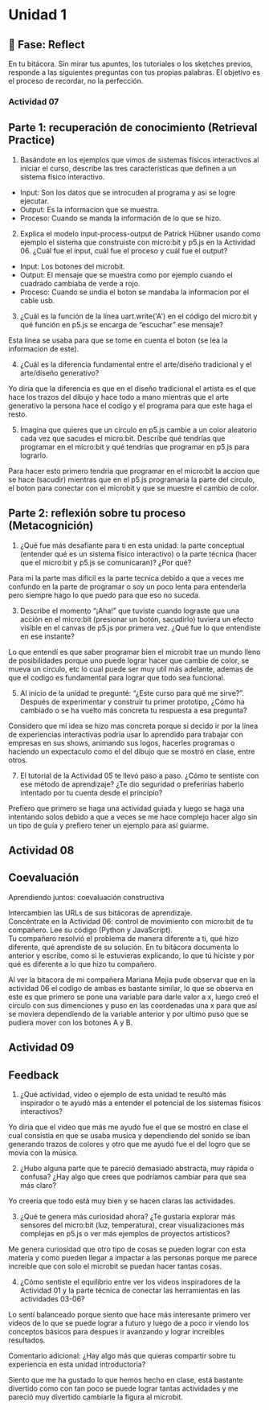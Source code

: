 # Unidad 1

## 🤔 Fase: Reflect  

En tu bitácora. Sin mirar tus apuntes, los tutoriales o los sketches previos, responde a las siguientes preguntas con tus propias palabras. El objetivo es el proceso de recordar, no la perfección.  

### Actividad 07
## Parte 1: recuperación de conocimiento (Retrieval Practice)

1. Basándote en los ejemplos que vimos de sistemas físicos interactivos al iniciar el curso, describe las tres características que definen a un sistema físico interactivo.  
* Input: Son los datos que se introcuden al programa y asi se logre ejecutar.  
* Output: Es la informacion que se muestra.  
* Proceso: Cuando se manda la información de lo que se hizo.  
   
2. Explica el modelo input-process-output de Patrick Hübner usando como ejemplo el sistema que construiste con micro:bit y p5.js en la Actividad 06. ¿Cuál fue el input, cuál fue el proceso y cuál fue el output?  

* Input: Los botones del microbit.  
* Output: El mensaje que se muestra como por ejemplo cuando el cuadrado cambiaba de verde a rojo.  
* Proceso: Cuando se undia el boton se mandaba la informacion por el cable usb.  

3. ¿Cuál es la función de la línea uart.write('A') en el código del micro:bit y qué función en p5.js se encarga de “escuchar” ese mensaje?  

Esta linea se usaba para que se tome en cuenta el boton (se lea la informacion de este).  

4. ¿Cuál es la diferencia fundamental entre el arte/diseño tradicional y el arte/diseño generativo?  

Yo diria que la diferencia es que en el diseño tradicional el artista es el que hace los trazos del dibujo y hace todo a mano mientras que el arte generativo la persona hace el codigo y el programa para que este haga el resto.  

5. Imagina que quieres que un círculo en p5.js cambie a un color aleatorio cada vez que sacudes el micro:bit. Describe qué tendrías que programar en el micro:bit y qué tendrías que programar en p5.js para lograrlo.
   
Para hacer esto primero tendria que programar en el micro:bit la accion que se hace (sacudir) mientras que en el p5.js programaria la parte del circulo, el boton para conectar con el microbit y que se muestre el cambio de color.     

## Parte 2: reflexión sobre tu proceso (Metacognición)  

1. ¿Qué fue más desafiante para ti en esta unidad: la parte conceptual (entender qué es un sistema físico interactivo) o la parte técnica (hacer que el micro:bit y p5.js se comunicaran)? ¿Por qué?
   
Para mi la parte mas dificil es la parte tecnica debido a que a veces me confundo en la parte de programar o soy un poco lenta para entenderla pero siempre hago lo que puedo para que eso no suceda.

3. Describe el momento “¡Aha!” que tuviste cuando lograste que una acción en el micro:bit (presionar un botón, sacudirlo) tuviera un efecto visible en el canvas de p5.js por primera vez. ¿Qué fue lo que entendiste en ese instante?
   
Lo que entendí es que saber programar bien el microbit trae un mundo lleno de posibilidades porque uno puede lograr hacer que cambie de color, se mueva un circulo, etc lo cual puede ser muy util más adelante, ademas de que el codigo es fundamental para lograr que todo sea funcional.

5. Al inicio de la unidad te pregunté: “¿Este curso para qué me sirve?”. Después de experimentar y construir tu primer prototipo, ¿Cómo ha cambiado o se ha vuelto más concreta tu respuesta a esa pregunta?

Considero que mi idea se hizo mas concreta porque si decido ir por la línea de experiencias interactivas podria usar lo aprendido para trabajar con empresas en sus shows, animando sus logos, hacerles programas o haciendo un expectaculo como el del dibujo que se mostró en clase, entre otros.

7. El tutorial de la Actividad 05 te llevó paso a paso. ¿Cómo te sentiste con ese método de aprendizaje? ¿Te dio seguridad o preferirías haberlo intentado por tu cuenta desde el principio?
   
Prefiero que primero se haga una actividad guiada y luego se haga una intentando solos debido a que a veces se me hace complejo hacer algo sin un tipo de guía y prefiero tener un ejemplo para así guiarme.  

## Actividad 08  
## Coevaluación  
Aprendiendo juntos: coevaluación constructiva

Intercambien las URLs de sus bitácoras de aprendizaje.  
Concéntrate en la Actividad 06: control de movimiento con micro:bit de tu compañero. Lee su código (Python y JavaScript).  
Tu compañero resolvió el problema de manera diferente a ti, qué hizo diferente, qué aprendiste de su solución. En tu bitácora documenta lo anterior y escribe, como si le estuvieras explicando, lo que tú hiciste y por qué es diferente a lo que hizo tu compañero.  

Al ver la bitacora de mi compañera Mariana Mejia pude observar que en la actividad 06 el codigo de ambas es bastante similar, lo que se observa en este es que primero se pone una variable para darle valor a x, luego creó el circulo con sus dimenciones y puso en las coordenadas una x para que así se moviera dependiendo de la variable anterior y por ultimo puso que se pudiera mover con los botones A y B.

## Actividad 09
## Feedback  

1. ¿Qué actividad, video o ejemplo de esta unidad te resultó más inspirador o te ayudó más a entender el potencial de los sistemas físicos interactivos?  

Yo diria que el video que más me ayudo fue el que se mostró en clase el cual consistia en que se usaba musica y dependiendo del sonido se iban generando trazos de colores y otro que me ayudó fue el del logro que se movia con la música.

2. ¿Hubo alguna parte que te pareció demasiado abstracta, muy rápida o confusa? ¿Hay algo que crees que podríamos cambiar para que sea más claro?

Yo creeria que todo está muy bien y se hacen claras las actividades.  

3. ¿Qué te genera más curiosidad ahora? ¿Te gustaría explorar más sensores del micro:bit (luz, temperatura), crear visualizaciones más complejas en p5.js o ver más ejemplos de proyectos artísticos?

Me genera curiosidad que otro tipo de cosas se pueden lograr con esta materia y como pueden llegar a impactar a las personas porque me parece increible que con solo el microbit se puedan hacer tantas cosas.

4. ¿Cómo sentiste el equilibrio entre ver los videos inspiradores de la Actividad 01 y la parte técnica de conectar las herramientas en las actividades 03-06?

Lo sentí balanceado porque siento que hace más interesante primero ver videos de lo que se puede lograr a futuro y luego de a poco ir viendo los conceptos básicos para despues ir avanzando y lograr increibles resultados.
   
Comentario adicional: ¿Hay algo más que quieras compartir sobre tu experiencia en esta unidad introductoria?  

Siento que me ha gustado lo que hemos hecho en clase, está bastante divertido como con tan poco se puede lograr tantas actividades y me pareció muy divertido cambiarle la figura al microbit.
